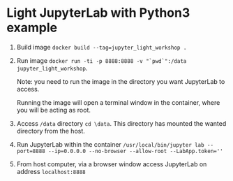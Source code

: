 # Light JupyterLab with Python3 example

1. Build image ``docker build --tag=jupyter_light_workshop .``

1. Run image ``docker run -ti -p 8888:8888 -v "`pwd`":/data jupyter_light_workshop``.

    Note: you need to run the image in the directory you want JupyterLab to access.

    Running the image will open a terminal window in the container, where you will be acting as root.

1. Access `/data` directory `cd \data`. This directory has mounted the wanted directory from the host.

1. Run JupyterLab within the container ``/usr/local/bin/jupyter lab --port=8888 --ip=0.0.0.0 --no-browser --allow-root --LabApp.token=''``

1. From host computer, via a browser window access JupyterLab on address `localhost:8888`
